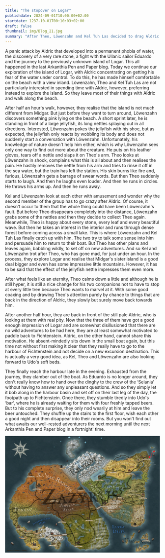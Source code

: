 ```yaml
---
title: "The stopover on Logar"
publishdate: 2024-09-01T10:00:00+02:00
startdate: 1237-10-01T00:10:03+02:00
draft: false
thumbnail: img/Blog_21.jpg
summary: "After Theo, Löwenzahn and Kel Tuh Las decided to drag Aldric to the next island last time, the three of them also explore it today. In the process, Löwenzahn makes an interesting discovery. You can find out what it is here:"
---
```


A panic attack by Aldric that developed into a permanent phobia of water, the discovery of a very rare stone, a fight with the Ullanic sailor Eduardo and the journey to the previously unknown island of Logar. This all happened in the last Arkanthia Pen and Paper blog. Today we continue our exploration of the island of Logar, with Aldric concentrating on getting his fear of the water under control. To do this, he has made himself comfortable on the beach with a view inland. Löwenzahn, Theo and Kel Tuh Las are not particularly interested in spending time with Aldric, however, preferring instead to explore the island. So they leave most of their things with Aldric and walk along the beach.

After half an hour's walk, however, they realise that the island is not much different from Midgar. But just before they want to turn around, Löwenzahn discovers something pink lying on the beach. A short sprint later, he is standing in front of a large jellyfish, its long nettles splaying out in all directions. Interested, Löwenzahn pokes the jellyfish with his shoe, but as expected, the jellyfish only reacts by wobbling its body and does not suddenly start a conversation with Löwenzahn. Unfortunately, his knowledge of nature doesn't help him either, which is why Löwenzahn sees only one way to find out more about the creature. He puts on his leather gloves, tears off a nettle and slaps it on Theo's arm. Theo looks at Löwenzahn in shock, complains what this is all about and then realises the pain. He hastily removes the nettle from his arm and tries to rinse it off in the sea water, but the train has left the station. His skin burns like fire and, furious, Löwenzahn gets a barrage of swear words. But then Theo suddenly starts to laugh. And then he laughs even louder. And then he runs in circles. He throws his arms up. And then he runs away.

Kel and Löwenzahn look at each other with amusement and wonder why the second member of the group has to go crazy after Aldric. Of course, it doesn't occur to them that the whole thing could have been Löwenzahn's fault. But before Theo disappears completely into the distance, Löwenzahn grabs some of the nettles and then they decide to collect Theo again. Meanwhile, Theo is happy about every stone, every leaf and every beautiful wave. But then he takes an interest in the interior and runs through dense forest before coming across a small lake. This is where Löwenzahn and Kel Tuh Las finally catch up with him. The two try to talk some sense into him and persuade him to return to their boat. But Theo has other plans and leaves again, babbling wildly, to set off on new adventures. And so Kel and Löwenzahn trot after Theo, who has gone mad, for just under an hour. In the process, they explore Logar and realise that Midgar's sister island is a good deal bigger and even has some impressive little mountains. However, it has to be said that the effect of the jellyfish nettle impresses them even more.

After what feels like an eternity, Theo calms down a little and although he is still hyper, it is still a nice change for his two companions not to have to stop at every little tree because Theo wants to marvel at it. With some good coaxing and by drawing Theo's attention purely by chance to things that are back in the direction of Aldric, they slowly but surely move back towards him. 

After another half hour, they are back in front of the still pale Aldric, who is looking at them with real pity. Now that the three of them have got a good enough impression of Logar and are somewhat disillusioned that there are no wild adventures to be had here, they are at least somewhat motivated to paddle back to Fichtenstein. Aldric, on the other hand, cannot share this motivation. He absent-mindedly sits down in the small boat again, but this time not without first making it clear that they really have to go to the harbour of Fichtenstein and not decide on a new excursion destination. This is actually a very good idea, as Kel, Theo and Löwenzahn are also looking forward to Udo's soft beds. 

They finally reach the harbour late in the evening. Exhausted from the journey, they clamber out of the boat. As Eduardo is no longer around, they don't really know how to hand over the dinghy to the crew of the ‘Selania’ without having to answer any unpleasant questions. And so they simply let it bob along in the harbour basin and set off on their last leg of the day, the footpath up to Fichtenstein. Once there, they stumble tiredly into Udo's ‘bar’, where he is already waiting for them with four freshly tapped beers. But to his complete surprise, they only nod wearily at him and leave the beer untouched. They shuffle up the stairs to the first floor, wish each other a good night and then disappear into their rooms. But you won't find out what awaits our well-rested adventurers the next morning until the next Arkanthia Pen and Paper blog in a fortnight' time.

<div class="center">
  <img class="img-fluid" title="Weltkarte Arkanthia" alt="Weltkarte Arkanthia." src="./img/Arkanthia_Full_Map_Logar_to_Fichtenstein.jpg" />
</div>


